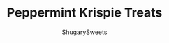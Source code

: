 ---
layout: ../../layouts/MarkdownPostLayout.astro
title: Peppermint Krispie Treats
author: ShugarySweets
pubDate: 2019-01-15
description: "Classic Rice Krispie Treats get a candy cane twist! Sticky and sweet with a cool minty kick, Peppermint Rice Krispie Treats taste even better when they&#x27;re dipped in white chocolate."
image_url: https://www.shugarysweets.com/wp-content/uploads/2012/11/peppermint-krispie-treats-facebook.jpg
tags: ["Rice Krispie Treats","American"]
calories: 247
protein: 2
carbohydrates: 36
fats: 11
fiber: 1
ingredients: ["6 Tablespoons salted butter","10 ounce bag mini marshmallows","1 teaspoon vanilla extract","5 cups Rice Krispies cereal","2 cups peppermint marshmallows","1 cup Ghirardelli white chocolate melting wafers"]
serves: 16
time: "15 minutes"
prepTime: "10 minutes"
instructions: ["In large pot, melt butter over medium heat. Add in bag of regular mini marshmallows, reduce heat to low. Stirring constantly, melt marshmallows completely. Remove from heat. Add in vanilla extract.","Fold in Rice Krispies cereal. Carefully fold in peppermint marshmallows.","Press gently into a parchment paper lined 9-inch square baking dish. Allow to set, about 1 hour.","Cut into small squares. Dip bottoms of each square into melted white chocolate, or drizzle over the top. Set onto a piece of parchment paper and allow to set (about 15 minutes). ENJOY!"]
nutrition: ["247 calories","36 grams carbohydrates","14 milligrams cholesterol","11 grams fat","1 grams fiber","2 grams protein","7 grams saturated fat","111 milligrams sodium","22 grams sugar","0 grams trans fat","4 grams unsaturated fat"]
---